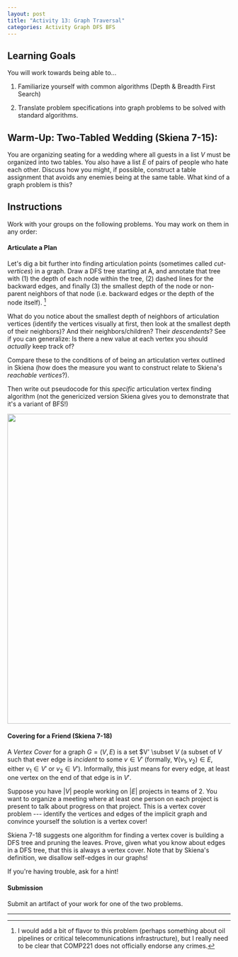 ```yaml
---
layout: post
title: "Activity 13: Graph Traversal"
categories: Activity Graph DFS BFS
---
```


## Learning Goals

You will work towards being able to...

1. Familiarize yourself with common algorithms (Depth \& Breadth First Search)

2. Translate problem specifications into graph problems to be solved with standard algorithms.

## Warm-Up: Two-Tabled Wedding (Skiena 7-15): 
You are organizing seating for a wedding where all guests in a list $V$ must be organized into two tables. You also have a list $E$ of pairs of people who hate each other. Discuss how you might, if possible, construct a table assignment that avoids any enemies being at the same table. What kind of a graph problem is this?

## Instructions
Work with your groups on the following problems. You may work on them in any order:

#### Articulate a Plan 

Let's dig a bit further into finding articulation points (sometimes called *cut-vertices*) in a graph. Draw a DFS tree starting at A, and annotate that tree with (1) the depth of each node within the tree, (2) dashed lines for the backward edges, and finally (3) the smallest depth of the node or non-parent neighbors of that node (i.e. backward edges or the depth of the node itself). [^1]

What do you notice about the smallest depth of neighbors of articulation vertices (identify the vertices visually at first, then look at the smallest depth of their neighbors)? And their neighbors/children? Their *descendents*? See if you can generalize: Is there a new value at each vertex you should *actually* keep track of?

Compare these to the conditions of of being an articulation vertex outlined in Skiena (how does the measure you want to construct relate to Skiena's *reachable vertices*?).

Then write out pseudocode for this *specific* articulation vertex finding algorithm (not the genericized version Skiena gives you to demonstrate that it's a variant of BFS!) 

<img src="{{ site.url }}/assets/imgs/articulation.png" width="700" />

#### Covering for a Friend (Skiena 7-18)
A *Vertex Cover* for a graph $G = (V, E)$ is a set $V' \subset $V$ (a subset of $V$ such that ever edge is *incident* to some $v \in V'$ (formally, $\forall (v_1, v_2) \in E$, either $v_1 \in V'$ or $v_2 \in V'$). Informally, this just means for every edge, at least one vertex on the end of that edge is in $V'$.

Suppose you have $\lvert V \rvert$ people working on $\lvert E \rvert$ projects in teams of 2. You want to organize a meeting where at least one person on each project is present to talk about progress on that project. This is a vertex cover problem --- identify the vertices and edges of the implicit graph and convince yourself the solution is a vertex cover!

Skiena 7-18 suggests one algorithm for finding a vertex cover is building a DFS tree and pruning the leaves. Prove, given what you know about edges in a DFS tree, that this is always a vertex cover. Note that by Skiena's definition, we disallow self-edges in our graphs!

If you're having trouble, ask for a hint! 

#### Submission
Submit an artifact of your work for one of the two problems.

---
[^1]: I would add a bit of flavor to this problem (perhaps something about oil pipelines or critical telecommunications infrastructure), but I really need to be clear that COMP221 does not officially endorse any crimes. 

